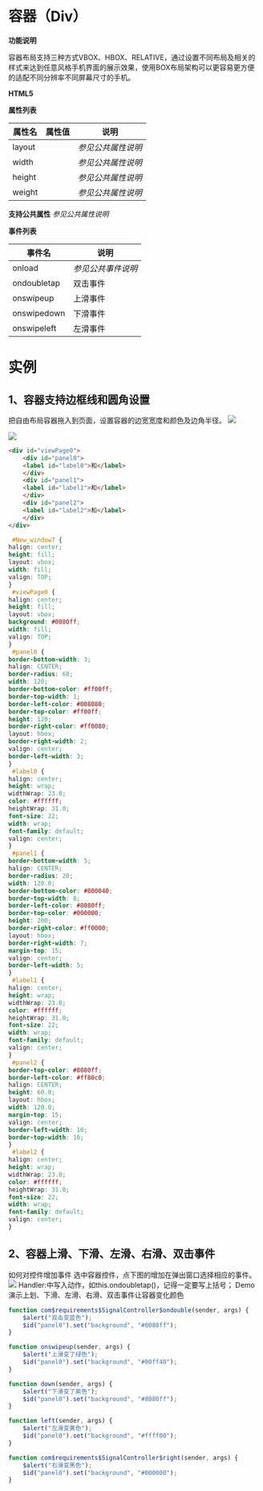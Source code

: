



# 容器（Div）

**功能说明**

容器布局支持三种方式VBOX、HBOX、RELATIVE，通过设置不同布局及相关的样式来达到任意风格手机界面的展示效果，使用BOX布局架构可以更容易更方便的适配不同分辨率不同屏幕尺寸的手机。

**HTML5**

<div id="panel0" onload="this.panel0_onload()"/>

**属性列表**

| 属性名 | 属性值 | 说明 |
| ------------ | ------------ | ------------ |
| layout |   | *参见公共属性说明* |
| width |   | *参见公共属性说明* |
| height |   | *参见公共属性说明* |
| weight |   | *参见公共属性说明* |

**支持公共属性**
*参见公共属性说明*

**事件列表**

| 事件名 | 说明 |
| ------------ | ------------ |
| onload | *参见公共事件说明* |
| ondoubletap | 双击事件 |
| onswipeup | 上滑事件 |
| onswipedown | 下滑事件 |
| onswipeleft | 左滑事件 |

# 实例

## 1、容器支持边框线和圆角设置

把自由布局容器拖入到页面，设置容器的边宽宽度和颜色及边角半径。
![](http://mobile.yyuap.com/UAPMobile/UEditor/jsp/upload/image/20150526/1432642959203034829.jpg)

![](http://mobile.yyuap.com/UAPMobile/UEditor/jsp/upload/image/20150526/1432642959265066747.jpg)

```html
<div id="viewPage0">
	<div id="panel0">
	<label id="label0">和</label>
	</div>
	<div id="panel1">
	<label id="label1">和</label>
	</div>
	<div id="panel2">
	<label id="label2">和</label>
	</div>
</div>
```
```css
 #New_window7 {
halign: center;
height: fill;
layout: vbox;
width: fill;
valign: TOP;
}
 #viewPage0 {
halign: center;
height: fill;
layout: vbox;
background: #0080ff;
width: fill;
valign: TOP;
}
 #panel0 {
border-bottom-width: 3;
halign: CENTER;
border-radius: 60;
width: 120;
border-bottom-color: #ff00ff;
border-top-width: 1;
border-left-color: #008080;
border-top-color: #ff00ff;
height: 120;
border-right-color: #ff0080;
layout: hbox;
border-right-width: 2;
valign: center;
border-left-width: 3;
}
 #label0 {
halign: center;
height: wrap;
widthWrap: 23.0;
color: #ffffff;
heightWrap: 31.0;
font-size: 22;
width: wrap;
font-family: default;
valign: center;
}
 #panel1 {
border-bottom-width: 5;
halign: CENTER;
border-radius: 20;
width: 120.0;
border-bottom-color: #800040;
border-top-width: 8;
border-left-color: #8080ff;
border-top-color: #000000;
height: 200;
border-right-color: #ff0000;
layout: hbox;
border-right-width: 7;
margin-top: 15;
valign: center;
border-left-width: 5;
}
 #label1 {
halign: center;
height: wrap;
widthWrap: 23.0;
color: #ffffff;
heightWrap: 31.0;
font-size: 22;
width: wrap;
font-family: default;
valign: center;
}
 #panel2 {
border-top-color: #8080ff;
border-left-color: #ff80c0;
halign: CENTER;
height: 60.0;
layout: hbox;
width: 120.0;
margin-top: 15;
valign: center;
border-left-width: 10;
border-top-width: 10;
}
 #label2 {
halign: center;
height: wrap;
widthWrap: 23.0;
color: #ffffff;
heightWrap: 31.0;
font-size: 22;
width: wrap;
font-family: default;
valign: center;
}
```

## 2、容器上滑、下滑、左滑、右滑、双击事件
如何对控件增加事件
选中容器控件，点下图的增加在弹出窗口选择相应的事件。
![](http://mobile.yyuap.com/UAPMobile/UEditor/jsp/upload/image/20150526/1432642959374096816.jpg)
Handler:中写入动作，如this.ondoubletap()，记得一定要写上括号；
Demo演示上划、下滑、左滑、右滑、双击事件让容器变化颜色
```javascript
function com$requirements$SignalController$ondouble(sender, args) {
	$alert("双击变蓝色");
	$id("panel0").set("background", "#0080ff");
}

function onswipeup(sender, args) {
	$alert("上滑变了绿色");
	$id("panel0").set("background", "#00ff40");
}

function down(sender, args) {
	$alert("下滑变了紫色");
	$id("panel0").set("background", "#8080ff");
}

function left(sender, args) {
	$alert("左滑变黄色");
	$id("panel0").set("background", "#ffff00");
}

function com$requirements$SignalController$right(sender, args) {
	$alert("右滑变黑色");
	$id("panel0").set("background", "#000000");
}
```


